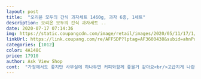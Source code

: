 ```yaml
---
layout: post 
title:  "오리온 모두의 간식 과자세트 1460g, 과자 6종, 1세트" 
description: 오리온 모두의 간식 과자세트 ..
date: 2020-07-17 07:14:36 
img: https://static.coupangcdn.com/image/retail/images/2020/05/11/17/1/2eee86d0-4c64-40cf-98f9-a9a4bd2f2a4d.jpg 
linkUrl: https://link.coupang.com/re/AFFSDP?lptag=AF3600438&subid=ahnPublicAsk&pageKey=1566937808&itemId=2679309701&vendorItemId=70669822678&traceid=V0-113-b4cb26ff2b31aa2b 
categories: [1012] 
color: 4A148C 
price: 17910 
author: Ask View Shop 
cont:  "가정에서도 좋지만 사무실에 하나두면 커피와함께 좋을거 같아요<br/>고급지게 나란히 가지런히 놓여있어서 선물용으로 추천하기에도 좋아요 포장케이스부터 고급진 느낌<br/>골라먹을수 있어서 좋고 다 제가 좋아하는거라 더 좋아요<br/>과자들을 그냥 주기 뭐하고 수제도 먹는사람만 먹는데<br/>구성도 맘에 들고 포장도 마음에 들고 만족200%<br/>그래서 직원님들 힘내라고 과자 주문했습니다.<br/><br/>그리고 과자박스 위에 상자를 뜯어서 진열되게끔 설명이 있는데<br/>넘나 넘나 넘나 괜찮은 구성<br/>다들 잘 알고 있는 제품들로 알차게 들어 있고<br/>다이제는 미니가 있는지 몰랐는데 큰것보다 부담없고 좋네요<br/>모두들 힘내시길,,,<br/>미쯔좋아라하는데 아기랑 저랑 매일 하나씩 갖고나가서 흡입했네요<br/>박스에 사진처럼 과자가 딱 맞게 들어가서 정리가되니까 뭔가 뿌듯하고 흐뭇하네요ㅎㅎ<br/>상품 설명에 있는 것처럼 쓰레기를 많이 줄여놔서 참 좋네요.<br/><br/>손쉽게 따라할 수 있고 간단히 테이블 같은곳에 올려 놓을 수 있어서 편했습니다.<br/><br/>시국이 시국인지라 회식은 꿈도 못 꾼지 오랩니다.<br/><br/>안에 있는 내용물도 다 넘 맘에드네요!<br/>요즘 코로나로 인해 회사도 힘들고 한데<br/>원래는 단걸 그렇게 좋아하진 않는데.<br/>.<br/> 지금 임신중이라 왜이렇게 단게 땡기는지.<br/>.<br/> 여러가지 종류의 과자를 조금씩 한꺼번에 구매할 수 있어 좋아요<br/>이럴땐 직원들하고 쏘주 한잔 하면서 고민들 풀고 해야 하는데<br/>이미 익숙한 과자에 세트로 구성되서 주는사람도 받는사람도 든든하고 좋네요<br/>책상위에 올려 놓았답니다.<br/> 진짜 좋은 건지 예의상 그러겠지만 좋아라 하네요.<br/><br/>초등학생때 이후로 이런 과자세트 첨 인듯해요!<br/>초코파이 좋아하는 우리팀 남직원하고 유일한 홍일점 여직원을 위해 스티커 붙여서<br/>카스타드와 마이구미는 원래도 좋아해서 종종 사먹던거였고 그외 초코과자들도 요즘 단걸 즐겨 찾는 저에게 딱이예요<br/>큰 돈은 아니지만 점수 좀 땃네요... <br/>.<br/><br/>" 
---
```


